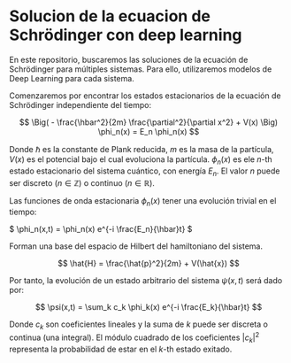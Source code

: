 # Solucion de la ecuacion de Schrödinger con deep learning

En este repositorio, buscaremos las soluciones de la ecuación de Schrödinger para múltiples sistemas. Para ello, utilizaremos modelos de Deep Learning para cada sistema.

Comenzaremos por encontrar los estados estacionarios de la ecuación de Schrödinger independiente del tiempo:

$$ \Big( - \frac{\hbar^2}{2m} \frac{\partial^2}{\partial x^2} + V(x) \Big) \phi_n(x) = E_n \phi_n(x) $$

Donde $\hbar$ es la constante de Plank reducida, $m$ es la masa de la partícula, $V(x)$ es el potencial bajo el cual evoluciona la partícula. $\phi_n(x)$ es ele $n$-th estado estacionario del sistema cuántico, con energía $E_n$. El valor $n$ puede ser discreto ($n \in \mathbb{Z}$) o continuo ($n \in \mathbb{R}$).

Las funciones de onda estacionaria $\phi_n(x)$ tener una evolución trivial en el tiempo:

$ \phi_n(x,t) = \phi_n(x) e^{-i \frac{E_n}{\hbar}t} $

Forman una base del espacio de Hilbert del hamiltoniano del sistema.

$$
\hat{H} = \frac{\hat{p}^2}{2m} + V(\hat{x})
$$

Por tanto, la evolución de un estado arbitrario del sistema $\psi(x,t)$ será dado por:

$$
\psi(x,t) = \sum_k c_k \phi_k(x) e^{-i \frac{E_k}{\hbar}t} 
$$

Donde $c_k$ son coeficientes lineales y la suma de $k$ puede ser discreta o continua (una integral). El módulo cuadrado de los coeficientes $|c_k|^2$ representa la probabilidad de estar en el $k$-th estado exitado. 
